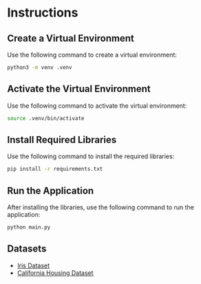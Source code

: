 # Instructions

## Create a Virtual Environment

Use the following command to create a virtual environment:

```bash
python3 -m venv .venv
```

## Activate the Virtual Environment

Use the following command to activate the virtual environment:

```bash
source .venv/bin/activate
```

## Install Required Libraries

Use the following command to install the required libraries:

```bash
pip install -r requirements.txt
```

## Run the Application

After installing the libraries, use the following command to run the application:

```bash
python main.py
```

## Datasets

- [Iris Dataset](https://gist.github.com/curran/a08a1080b88344b0c8a7)
- [California Housing Dataset](https://inria.github.io/scikit-learn-mooc/python_scripts/datasets_california_housing.html)

